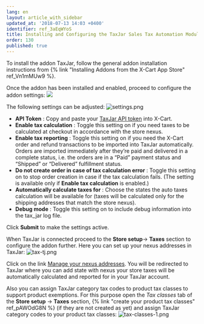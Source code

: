 ```yaml
---
lang: en
layout: article_with_sidebar
updated_at: '2018-07-13 14:03 +0400'
identifier: ref_3aEqWYoS
title: Installing and Configuring the TaxJar Sales Tax Automation Module
order: 130
published: true
---
```

To install the addon TaxJar, follow the general addon installation instructions from {% link "Installing Addons from the X-Cart App Store" ref_Vn1mMUw9 %}.

Once the addon has been installed and enabled, proceed to configure the addon settings:
![]({{site.baseurl}}/attachments/ref_3aEqWYoS/installed.png)

The following settings can be adjusted:
![settings.png]({{site.baseurl}}/attachments/ref_3aEqWYoS/settings.png)

* **API Token** : Copy and paste your [TaxJar API token](https://app.taxjar.com/account#api-access "Installing and Configuring the TaxJar Sales Tax Automation Addon") into X-Cart. 
* **Enable tax calculation** : Toggle this setting on if you need taxes to be calculated at checkout in accordance with the store nexus.
* **Enable tax reporting** : Toggle this setting on if you need the X-Cart order and refund transactions to be imported into TaxJar automatically. Orders are imported immediately after they’re paid and delivered in a complete status, i.e. the orders are in a “Paid” payment status and “Shipped” or “Delivered” fulfillment status.
* **Do not create order in case of tax calculation error** : Toggle this setting on to stop order creation in case if the tax calculation fails. (The setting is available only if **Enable tax calculation** is enabled.)
* **Automatically calculate taxes for** : Choose the states the auto taxes calculation will be available for (taxes will be calculated only for the shipping addresses that match the store nexus).
* **Debug mode** : Toggle this setting on to include debug information into the tax_jar log file.

Click **Submit** to make the settings active. 

When TaxJar is connected proceed to the **Store setup**-> **Taxes** section to configure the addon further. Here you can set up your nexus addresses in TaxJar:
![tax-tj.png]({{site.baseurl}}/attachments/ref_3aEqWYoS/tax-tj.png)

Click on the link [Manage your nexus addresses](https://app.taxjar.com/account/?utm_source=xcart-module#states). You will be redirected to TaxJar where you can add state with nexus your store taxes will be automatically calculated and reported for in your TaxJar account. 

Also you can assign TaxJar category tax codes to product tax classes to support product exemptions. For this purpose open the _Tax classes_ tab of the **Store setup** -> **Taxes** section, {% link "create your product tax classes" ref_pAWOdG8N %} (if they are not created as yet) and assign TaxJar category codes to your product tax classes:
![tax-classes-1.png]({{site.baseurl}}/attachments/ref_3aEqWYoS/tax-classes-1.png)
